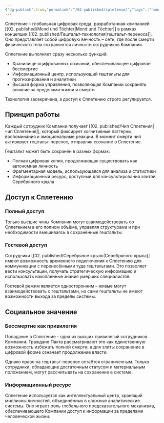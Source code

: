 ```yaml
---
{"dg-publish":true,"permalink":"/02-published/spletenie/","tags":["понятие"]}
---
```


Сплетение – глобальная цифровая среда, разработанная компанией [[02. published/Mond und Töchter\|Mond und Töchter]] в рамках концепции [[02. published/Гештальт-технология\|гештальт-переноса]]. Оно представляет собой цифровую вечность – сеть, где после смерти физического тела сохраняются личности сотрудников Компании.

Сплетение выполняет сразу несколько функций:
- Хранилище оцифрованных сознаний, обеспечивающее цифровое бессмертие
- Информационный центр, использующий гештальты для прогнозирования и аналитики
- Высшая форма управления, позволяющая Компании сохранять влияние за пределами жизни и смерти

Технология засекречена, а доступ к Сплетению строго регулируется.

## Принцип работы
Каждый сотрудник Компании получает [[02. published/Чип Сплетения\|чип Сплетения]], который фиксирует когнитивные паттерны, воспоминания и эмоциональные реакции. В момент смерти чип активирует гештальт-перенос, отправляя сознание в Сплетение.

Гештальт может быть сохранён в разных формах:
- Полная цифровая копия, продолжающая существовать как автономная личность
- Фрагментарная модель, использующаяся для анализа и статистики
- Информационный ресурс, доступный для консультирования элитой Серебряного крыла

## Доступ к Сплетению
### Полный доступ
Только высшие чины Компании могут взаимодействовать со Сплетением в его полном объёме, управляя структурами и при необходимости вмешиваясь в сохранённые гештальты.

### Гостевой доступ
Сотрудники [[02. published/Серебряное крыло\|Серебряного крыла]] имеют возможность временного подключения к Сплетению для коммуникации с перенесёнными туда гештальтами. Это позволяет вести консультации, получать стратегическую информацию и использовать накопленные знания умерших специалистов.

Гостевой режим является односторонним – живые могут взаимодействовать с гештальтами, но сами гештальты не имеют возможности выхода за пределы системы.

## Социальное значение

### Бессмертие как привилегия
Попадание в Сплетение – одна из высших привилегий сотрудников Компании. Граждане Пакта рассматривают это как единственную возможность избежать полной смерти, а для элиты сохранение в цифровой форме означает продолжение власти.

Однако право на гештальт-перенос остаётся ограниченным. Только сотрудники, обладающие достаточным статусом и материальным положением, могут рассчитывать на сохранение в системе.

### Информационный ресурс
Сплетение используется как интеллектуальный центр, хранящий миллионы личностей, объединённых в сложные аналитические системы. Оно играет роль глобального предсказательного механизма, обеспечивающего Компании доступ к информации за пределами человеческой жизни.